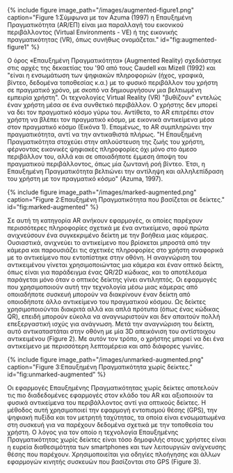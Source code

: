 {% include figure image_path="/images/augmented-figure1.png" caption="Figure 1:Σύμφωνα με τον Azuma (1997) η Επαυξημένη Πραγματικότητα (AR/ΕΠ) είναι μια παραλλαγή του εικονικού περιβάλλοντος (Virtual Environments - VE) ή της εικονικής πραγματικότητας (VR), όπως συνήθως ονομάζεται." id="fig:augmented-figure1" %}


Ο όρος «Επαυξημένη Πραγματικότητα» (Augmented Reality) σχεδιάστηκε στις αρχές της δεκαετίας του '90 από τους Caudell και Mizell (1992) και "είναι η ενσωμάτωση των ψηφιακών πληροφοριών (ήχος, γραφικά, βίντεο, δεδομένα τοποθεσίας κ.α.) με το φυσικό περιβάλλον του χρήστη σε πραγματικό χρόνο, με σκοπό να δημιουργήσουν μια βελτιωμένη εμπειρία χρήστη". Οι τεχνολογίες Virtual Reality (VR) "βυθίζουν" εντελώς έναν χρήστη μέσα σε ένα συνθετικό περιβάλλον. Ο χρήστης δεν μπορεί να δει τον πραγματικό κόσμο γύρω του. Αντίθετα, το AR επιτρέπει στον χρήστη να βλέπει τον πραγματικό κόσμο, με εικονικά αντικείμενα μέσα στον πραγματικό κόσμο (Εικόνα 1). Επομένως, το AR συμπληρώνει την πραγματικότητα, αντί να την αντικαθιστά πλήρως. "Η Επαυξημένη Πραγματικότητα στοχεύει στην απλούστευση της ζωής του χρήστη, φέρνοντας εικονικές ψηφιακές πληροφορίες όχι μόνο στο άμεσο περιβάλλον του, αλλά και σε οποιαδήποτε έμμεση άποψη του πραγματικού περιβάλλοντος, όπως μία ζωντανή ροή βίντεο. Έτσι, η Επαυξημένη Πραγματικότητα βελτιώνει την αντίληψη και αλληλεπίδραση του χρήστη με τον πραγματικό κόσμο" (Azuma, 1997).


{% include figure image_path="/images/marked-augmented.png" caption="Figure 2:Επαυξημένη Πραγματικότητα που βασίζεται σε δείκτες." id="fig:marked-augmented" %}

Σε αυτή τη κατηγορία AR ανήκουν εφαρμογές, οι οποίες παρέχουν περισσότερες πληροφορίες σχετικά με ένα αντικείμενο, αφού πρώτα ανιχνεύσουν ένα συγκεκριμένο δείκτη με την βοήθεια μιας κάμερας. Ουσιαστικά, ανιχνεύει το αντικείμενο που βρίσκεται μπροστά από την κάμερα και παρουσιάζει τις σχετικές πληροφορίες στο χρήστη αναφορικά με το αντικείμενο που εντοπίστηκε στην οθόνη. Η αναγνώριση του αντικειμένου γίνεται χρησιμοποιώντας μια κάμερα και έναν οπτικό δείκτη, όπως είναι για παράδειγμα ένας QR/2D κώδικας, και το αποτέλεσμα παράγεται μόνο όταν ο οπτικός δείκτης γίνει αντιληπτός. Οι εφαρμογές που χρησιμοποιούν αυτή την τεχνολογία μέσω μιας κάμερας από οποιαδήποτε συσκευή μπορούν να διακρίνουν έναν δείκτη από οποιοδήποτε άλλο αντικείμενο του πραγματικού κόσμου. Ως δείκτες χρησιμοποιούνται διακριτά αλλά και απλά πρότυπα (όπως ένας κώδικας QR), επειδή μπορούν εύκολα να αναγνωριστούν και δεν απαιτούν πολλή επεξεργαστική ισχύς για ανάγνωση. Μετά την αναγνώριση του δείκτη, αυτό αντικαταστάται στην οθόνη με μία 3D απεικόνιση του αντίστοιχου αντικειμένου (Figure 2). Με αυτόν τον τρόπο, ο χρήστης μπορεί να δει ένα αντικείμενο με περισσότερη λεπτομέρεια και από διάφορες γωνίες.


{% include figure image_path="/images/unmarked-augmented.png" caption="Figure 3:Επαυξημένη Πραγματικότητα χωρίς δείκτες." id="fig:unmarked-augmented" %}

Οι εφαρμογές Επαυξημένης Πραγματικότητας χωρίς δείκτες αποτελούν τις πιο διαδεδομένες εφαρμογές στον κλάδο του AR και αξιοποιούν τα φυσικά αντικείμενα του περιβάλλοντος αντί για οπτικούς δείκτες. Η μέθοδος αυτή χρησιμοποιεί την εφαρμογή εντοπισμού θέσης (GPS), την ψηφιακή πυξίδα και τον μετρητή ταχύτητας, τα οποία είναι ενσωματωμένα στη συσκευή για να παρέχουν δεδομένα σχετικά με την τοποθεσία του χρήστη. Ο λόγος για τον οποίο η τεχνολογία Επαυξημένης Πραγματικότητας χωρίς δείκτες είναι τόσο δημοφιλής στους χρήστες είναι η ευρεία διαθεσιμότητα των smartphones και των λειτουργιών ανίχνευσης θέσης που παρέχουν. Χρησιμοποιείται για οδηγίες πλοήγησης και άλλων εφαρμογών κινητής συσκευών που βασίζονται στο GPS (Figure 3).
